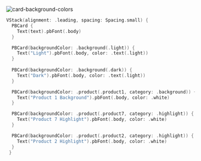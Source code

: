 ![card-background-colors](https://github.com/powerhome/playbook/assets/92755007/9b9a6519-0f79-4d8c-a58a-ea5799f9e679)

```swift
VStack(alignment: .leading, spacing: Spacing.small) {
  PBCard {
    Text(text).pbFont(.body)
  }

  PBCard(backgroundColor: .background(.light)) {
    Text("Light").pbFont(.body, color: .text(.light))
  }
        
  PBCard(backgroundColor: .background(.dark)) {
    Text("Dark").pbFont(.body, color: .text(.light))
  }

  PBCard(backgroundColor: .product(.product1, category: .background)) {
    Text("Product 1 Background").pbFont(.body, color: .white)
  }

  PBCard(backgroundColor: .product(.product7, category: .highlight)) {
    Text("Product 7 Highlight").pbFont(.body, color: .white)
  }

  PBCard(backgroundColor: .product(.product2, category: .highlight)) {
    Text("Product 2 Highlight").pbFont(.body, color: .white)
  }
 }
```
